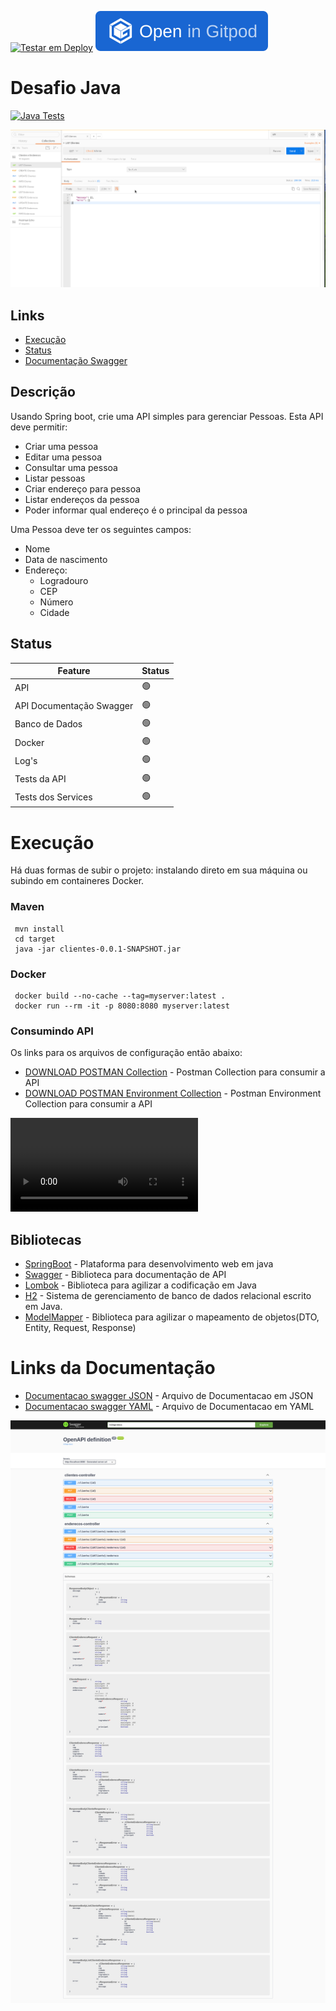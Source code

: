
[![Testar em Deploy](https://www.herokucdn.com/deploy/button.png)](https://heroku.com/deploy?template=https://github.com/gilberto-009199/athornatus_vaga) [![Testar no Browser](https://raw.githubusercontent.com/gilberto-009199/JAgendaWeb/master/gitpod.svg)](https://gitpod.io#https://github.com/gilberto-009199/athornatus_vaga)



# Desafio Java
[![Java Tests](https://github.com/gilberto-009199/athornatus_vaga/actions/workflows/test.yml/badge.svg)](https://github.com/gilberto-009199/athornatus_vaga/actions/workflows/test.yml)

![Tela inicial](./API_Example.gif)

## Links
- [Execução](#execução)
- [Status](#status)
- [Documentação Swagger](#links-da-documenta%C3%A7%C3%A3o)


## Descrição
Usando Spring boot, crie uma API simples para gerenciar Pessoas. Esta API deve permitir:
+ Criar uma pessoa
+ Editar uma pessoa
+ Consultar uma pessoa
+ Listar pessoas
+ Criar endereço para pessoa
+ Listar endereços da pessoa
+ Poder informar qual endereço é o principal da pessoa  

Uma Pessoa deve ter os seguintes campos:
+ Nome
+ Data de nascimento
+ Endereço:
    + Logradouro
    + CEP
    + Número
    + Cidade

## Status

| Feature                  | Status          |
|--------------------------|-----------------|
| API                      | :green_circle:  |
| API Documentação Swagger | :green_circle:  |
| Banco de Dados           | :green_circle:  |
| Docker                   | :green_circle:  |
| Log's                    | :green_circle:  |
| Tests da API             | :green_circle:  |
|  Tests dos Services      | :green_circle:  |

# Execução
 Há duas formas de subir o projeto: instalando direto em sua máquina ou subindo em containeres Docker.
 ### Maven
```
 mvn install
 cd target
 java -jar clientes-0.0.1-SNAPSHOT.jar
```

### Docker
```
 docker build --no-cache --tag=myserver:latest .
 docker run --rm -it -p 8080:8080 myserver:latest
```
### Consumindo API
  Os links para os arquivos de configuração então abaixo:

  * [DOWNLOAD POSTMAN Collection](https://raw.githubusercontent.com/gilberto-009199/athornatus_vaga/main/rest.postman_collection.json) - Postman Collection para consumir a API 
  * [DOWNLOAD POSTMAN Environment Collection](https://raw.githubusercontent.com/gilberto-009199/athornatus_vaga/main/environment.postman_environment.json) - Postman  Environment Collection para consumir a API

<video src="https://user-images.githubusercontent.com/38070920/211644548-442c0f45-90d1-493f-8171-72227d68f2d5.mp4"></video>

## Bibliotecas

* [SpringBoot](https://spring.io) - Plataforma para desenvolvimento web em java
* [Swagger](https://swagger.io/) - Biblioteca para documentação de API
* [Lombok](https://projectlombok.org) - Biblioteca para agilizar a codificação em Java
* [H2](https://www.h2database.com) - Sistema de gerenciamento de banco de dados relacional escrito em Java.
* [ModelMapper](https://modelmapper.org/) - Biblioteca para agilizar o mapeamento de objetos(DTO, Entity, Request, Response)

# Links da Documentação


* [Documentacao swagger JSON](https://raw.githubusercontent.com/gilberto-009199/athornatus_vaga/main/api-docs.json) - Arquivo de Documentacao em JSON
* [Documentacao swagger YAML](https://raw.githubusercontent.com/gilberto-009199/athornatus_vaga/main/api-docs.yaml) - Arquivo de Documentacao em YAML

![Documentacao swagger](./swagger-ui-index-html.png)

